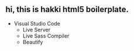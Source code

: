 ## hi, this is hakki html5 boilerplate. 


- Visual Studio Code
    - Live Server
    - Live Sass Compiler
    - Beautify